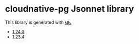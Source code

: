 # cloudnative-pg Jsonnet library

This library is generated with [`k8s`](https://github.com/jsonnet-libs/k8s).

- [1.24.0](1.24.0/README.md)
- [1.23.4](1.23.4/README.md)
